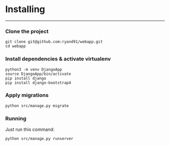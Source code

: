 # Installing
---

### Clone the project

```
git clone git@github.com:ryand91/webapp.git
cd webapp
```

### Install dependencies & activate virtualenv

```
python3 -m venv DjangoApp
source DjangoApp/bin/activate
pip install django
pip install django-bootstrap4

```

### Apply migrations

```
python src/manage.py migrate
```

### Running

Just run this command:

```
python src/manage.py runserver
```